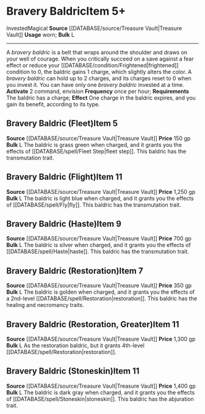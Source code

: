 ﻿---
bulk: L
id: '2309'
item_category: Worn Items
item_subcategory: Other Worn Items
level: '11'
name: Bravery Baldric
price: 1,400 gp
rarity: Common
source: '[[DATABASE/source/Treasure Vault|Treasure Vault]]'
subcategory: wornitem
trait:
- '[[DATABASE/trait/Invested|Invested]]'
- '[[DATABASE/trait/Magical|Magical]]'
type: Item
usage: worn

---
# Bravery Baldric<span class="item-type">Item 5+</span>

<span class="item-trait">Invested</span><span class="item-trait">Magical</span>
**Source** [[DATABASE/source/Treasure Vault|Treasure Vault]] 
**Usage** worn; **Bulk** L

---
A _bravery baldric_ is a belt that wraps around the shoulder and draws on your well of courage. When you critically succeed on a save against a fear effect or reduce your [[DATABASE/condition/Frightened|frightened]] condition to 0, the baldric gains 1 charge, which slightly alters the color. A _bravery baldric_ can hold up to 2 charges, and its charges reset to 0 when you invest it. You can have only one _bravery baldric_ invested at a time.
**Activate** <span class="action-icon">2</span> command, envision **Frequency** once per hour; **Requirements** The baldric has a charge; **Effect** One charge in the baldric expires, and you gain its benefit, according to its type.

## Bravery Baldric (Fleet)<span class="item-type">Item 5</span>

**Source** [[DATABASE/source/Treasure Vault|Treasure Vault]] 
**Price** 150 gp
**Bulk** L
The baldric is grass green when charged, and it grants you the effects of [[DATABASE/spell/Fleet Step|fleet step]]. This baldric has the transmutation trait.

## Bravery Baldric (Flight)<span class="item-type">Item 11</span>

**Source** [[DATABASE/source/Treasure Vault|Treasure Vault]] 
**Price** 1,250 gp
**Bulk** L
The baldric is light blue when charged, and it grants you the effects of [[DATABASE/spell/Fly|fly]]. This baldric has the transmutation trait.

## Bravery Baldric (Haste)<span class="item-type">Item 9</span>

**Source** [[DATABASE/source/Treasure Vault|Treasure Vault]] 
**Price** 700 gp
**Bulk** L
The baldric is silver when charged, and it grants you the effects of [[DATABASE/spell/Haste|haste]]. This baldric has the transmutation trait.

## Bravery Baldric (Restoration)<span class="item-type">Item 7</span>

**Source** [[DATABASE/source/Treasure Vault|Treasure Vault]] 
**Price** 350 gp
**Bulk** L
The baldric is golden when charged, and it grants you the effects of a 2nd-level [[DATABASE/spell/Restoration|restoration]]. This baldric has the healing and necromancy traits.

## Bravery Baldric (Restoration, Greater)<span class="item-type">Item 11</span>

**Source** [[DATABASE/source/Treasure Vault|Treasure Vault]] 
**Price** 1,300 gp
**Bulk** L
As the restoration baldric, but it grants 4th-level [[DATABASE/spell/Restoration|restoration]].

## Bravery Baldric (Stoneskin)<span class="item-type">Item 11</span>

**Source** [[DATABASE/source/Treasure Vault|Treasure Vault]] 
**Price** 1,400 gp
**Bulk** L
The baldric is dark gray when charged, and it grants you the effects of [[DATABASE/spell/Stoneskin|stoneskin]]. This baldric has the abjuration trait.